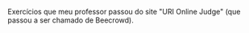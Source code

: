 Exercícios que meu professor passou do site "URI Online Judge" (que passou a ser chamado de Beecrowd).
